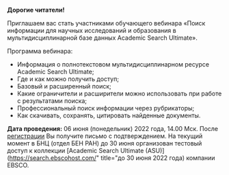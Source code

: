 **Дорогие читатели!**

Приглашаем вас стать участниками обучающего вебинара
«Поиск информации для научных исследований и образования
в мультидисциплинарной базе данных Academic Search Ultimate».

Программа вебинара:
* Информация о полнотекстовом мультидисциплинарном ресурсе Academic Search Ultimate;
* Где и как можно получить доступ;
* Базовый и расширенный поиск;
* Какие ограничители и расширители можно использовать при работе с результатами поиска;
* Профессиональный поиск информации через рубрикаторы;
* Как скачивать, сохранять, цитировать найденные документы.

**Дата проведения:** 06 июня (понедельник) 2022 года, 14.00 Мск.
После [регистрации](https://ebsco-russian.zoom.us/webinar/register/WN_reDepj7WQ7akf8Gmt_FKLQ) Вы
получите письмо с подтверждением.
На текущий момент в БНЦ (отдел БЕН РАН) до 30 июня организован тестовый доступ к коллекции [Academic Search Ultimate (ASU)](https://search.ebscohost.com/" title="до 30 июня 2022 года) компании EBSCO.
